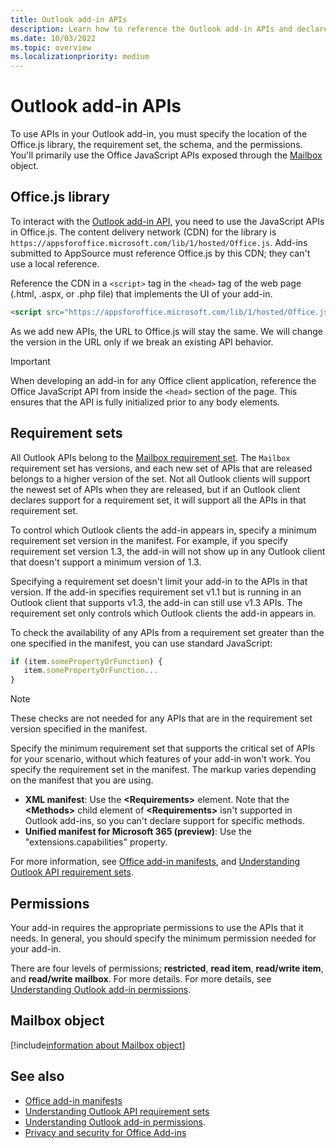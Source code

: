 ```yaml
---
title: Outlook add-in APIs
description: Learn how to reference the Outlook add-in APIs and declare permissions in your Outlook add-in.
ms.date: 10/03/2022
ms.topic: overview
ms.localizationpriority: medium
---
```


# Outlook add-in APIs

To use APIs in your Outlook add-in, you must specify the location of the Office.js library, the requirement set, the schema, and the permissions. You'll primarily use the Office JavaScript APIs exposed through the [Mailbox](#mailbox-object) object.

## Office.js library

To interact with the [Outlook add-in API](/javascript/api/outlook), you need to use the JavaScript APIs in Office.js. The content delivery network (CDN) for the library is `https://appsforoffice.microsoft.com/lib/1/hosted/Office.js`. Add-ins submitted to AppSource must reference Office.js by this CDN; they can't use a local reference.

Reference the CDN in a `<script>` tag in the `<head>` tag of the web page (.html, .aspx, or .php file) that implements the UI of your add-in.

```HTML
<script src="https://appsforoffice.microsoft.com/lib/1/hosted/Office.js" type="text/javascript"></script>
```

As we add new APIs, the URL to Office.js will stay the same. We will change the version in the URL only if we break an existing API behavior.

> [!IMPORTANT]
> When developing an add-in for any Office client application, reference the Office JavaScript API from inside the `<head>` section of the page. This ensures that the API is fully initialized prior to any body elements.

## Requirement sets

All Outlook APIs belong to the [Mailbox requirement set](/javascript/api/requirement-sets/outlook/outlook-api-requirement-sets). The `Mailbox` requirement set has versions, and each new set of APIs that are released belongs to a higher version of the set. Not all Outlook clients will support the newest set of APIs when they are released, but if an Outlook client declares support for a requirement set, it will support all the APIs in that requirement set.

To control which Outlook clients the add-in appears in, specify a minimum requirement set version in the manifest. For example, if you specify requirement set version 1.3, the add-in will not show up in any Outlook client that doesn't support a minimum version of 1.3.

Specifying a requirement set doesn't limit your add-in to the APIs in that version. If the add-in specifies requirement set v1.1 but is running in an Outlook client that supports v1.3, the add-in can still use v1.3 APIs. The requirement set only controls which Outlook clients the add-in appears in.

To check the availability of any APIs from a requirement set greater than the one specified in the manifest, you can use standard JavaScript:

```js
if (item.somePropertyOrFunction) {
   item.somePropertyOrFunction...  
}
```

> [!NOTE]
> These checks are not needed for any APIs that are in the requirement set version specified in the manifest.

Specify the minimum requirement set that supports the critical set of APIs for your scenario, without which features of your add-in won't work. You specify the requirement set in the manifest. The markup varies depending on the manifest that you are using. 

- **XML manifest**:  Use the **\<Requirements\>** element. Note that the **\<Methods\>** child element of **\<Requirements\>** isn't supported in Outlook add-ins, so you can't declare support for specific methods.
- **Unified manifest for Microsoft 365 (preview)**: Use the "extensions.capabilities" property. 

For more information, see [Office add-in manifests](../develop/add-in-manifests.md), and [Understanding Outlook API requirement sets](/javascript/api/requirement-sets/outlook/outlook-api-requirement-sets).

## Permissions

Your add-in requires the appropriate permissions to use the APIs that it needs. In general, you should specify the minimum permission needed for your add-in.

There are four levels of permissions; **restricted**, **read item**, **read/write item**, and **read/write mailbox**. For more details. For more details, see [Understanding Outlook add-in permissions](understanding-outlook-add-in-permissions.md).

## Mailbox object

[!include[information about Mailbox object](../includes/mailbox-object-desc.md)]

## See also

- [Office add-in manifests](../develop/add-in-manifests.md)
- [Understanding Outlook API requirement sets](/javascript/api/requirement-sets/outlook/outlook-api-requirement-sets)
- [Understanding Outlook add-in permissions](understanding-outlook-add-in-permissions.md).
- [Privacy and security for Office Add-ins](../concepts/privacy-and-security.md)
